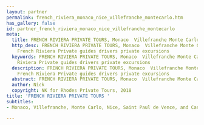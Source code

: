 ```yaml
---
layout: partner
permalink: french_riviera_monaco_nice_villefranche_montecarlo.htm
has_gallery: false
id: partner_french_riviera_monaco_nice_villefranche_montecarlo
meta:
  title: FRENCH RIVIERA PRIVATE TOURS, Monaco  Villefranche Monte Carlo Nice
  http_desc: FRENCH RIVIERA PRIVATE TOURS, Monaco  Villefranche Monte Carlo Nice,
    French Riviera Private guides drivers private excursions
  keywords: FRENCH RIVIERA PRIVATE TOURS, Monaco  Villefranche Monte Carlo Nice, French
    Riviera Private guides drivers private excursions
  description: FRENCH RIVIERA PRIVATE TOURS, Monaco  Villefranche Monte Carlo Nice,
    French Riviera Private guides drivers private excursions
  abstract: FRENCH RIVIERA PRIVATE TOURS, Monaco  Villefranche Monte Carlo Nice
  author: Nick
  copyright: NK for Rhodes Private Tours, 2018
title: 'FRENCH RIVIERA PRIVATE TOURS '
subtitles:
- Monaco, Villefranche, Monte Carlo, Nice, Saint Paul de Vence, and Cannes.

---
```

